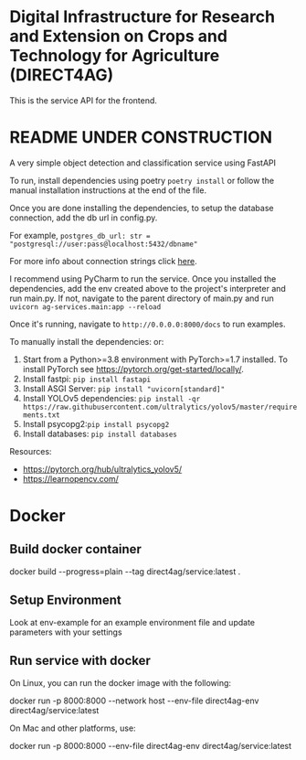 # Digital Infrastructure for Research and Extension on Crops and Technology for Agriculture (DIRECT4AG)

This is the service API for the frontend. 

# README UNDER CONSTRUCTION

A very simple object detection and classification service using FastAPI

To run, install dependencies using poetry ```poetry install``` or follow the manual installation instructions at 
the end of the file.

Once you are done installing the dependencies, to setup the database connection, add the db url in config.py. 

For example, 
`postgres_db_url: str = "postgresql://user:pass@localhost:5432/dbname"`

For more info about connection strings click [here](https://stackoverflow.com/a/20722229).

I recommend using PyCharm to run the service. Once you installed the dependencies, add the env created above to the
project's interpreter and run main.py. If not, navigate to the parent directory of main.py and run 
`uvicorn ag-services.main:app --reload`

Once it's running, navigate to `http://0.0.0.0:8000/docs` to run examples.

To manually install the dependencies: 
or:
1. Start from a Python>=3.8 environment with PyTorch>=1.7 installed.
To install PyTorch see https://pytorch.org/get-started/locally/. 
2. Install fastpi: ```pip install fastapi```
3. Install ASGI Server: ```pip install "uvicorn[standard]"```
4. Install YOLOv5 dependencies:
```pip install -qr https://raw.githubusercontent.com/ultralytics/yolov5/master/requirements.txt``` 
5. Install psycopg2:```pip install psycopg2```
6. Install databases: ```pip install databases```


Resources: 
* https://pytorch.org/hub/ultralytics_yolov5/
* https://learnopencv.com/

# Docker

## Build docker container

docker build --progress=plain --tag direct4ag/service:latest .

## Setup Environment

Look at env-example for an example environment file and update parameters with your settings

## Run service with docker

On Linux, you can run the docker image with the following:

docker run -p 8000:8000 --network host --env-file direct4ag-env direct4ag/service:latest

On Mac and other platforms, use:

docker run -p 8000:8000 --env-file direct4ag-env direct4ag/service:latest

